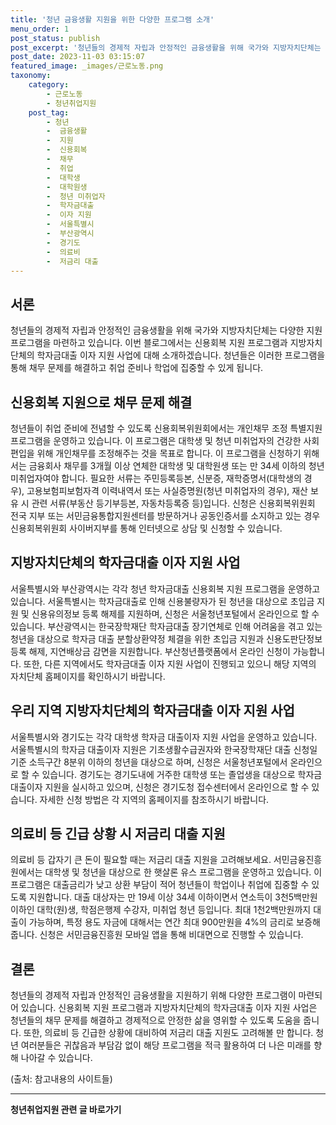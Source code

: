 ```yaml
---
title: '청년 금융생활 지원을 위한 다양한 프로그램 소개'
menu_order: 1
post_status: publish
post_excerpt: '청년들의 경제적 자립과 안정적인 금융생활을 위해 국가와 지방자치단체는 다양한 지원 프로그램을 마련하고 있습니다. 이번 블로그에서는 신용회복 지원 프로그램과 지방자치단체의 학자금대출 이자 지원 사업에 대해 소개하겠습니다. 청년들은 이러한 프로그램을 통해 채무 문제를 해결하고 취업 준비나 학업에 집중할 수 있게 됩니다.'
post_date: 2023-11-03 03:15:07
featured_image: _images/근로노동.png
taxonomy:
    category:
        - 근로노동
        - 청년취업지원
    post_tag:
        - 청년
        -  금융생활
        -  지원
        -  신용회복
        -  채무
        -  취업
        -  대학생
        -  대학원생
        -  청년 미취업자
        -  학자금대출
        -  이자 지원
        -  서울특별시
        -  부산광역시
        -  경기도
        -  의료비
        -  저금리 대출
---
```



## 서론
청년들의 경제적 자립과 안정적인 금융생활을 위해 국가와 지방자치단체는 다양한 지원 프로그램을 마련하고 있습니다. 이번 블로그에서는 신용회복 지원 프로그램과 지방자치단체의 학자금대출 이자 지원 사업에 대해 소개하겠습니다. 청년들은 이러한 프로그램을 통해 채무 문제를 해결하고 취업 준비나 학업에 집중할 수 있게 됩니다.

## 신용회복 지원으로 채무 문제 해결
청년들이 취업 준비에 전념할 수 있도록 신용회복위원회에서는 개인채무 조정 특별지원 프로그램을 운영하고 있습니다. 이 프로그램은 대학생 및 청년 미취업자의 건강한 사회 편입을 위해 개인채무를 조정해주는 것을 목표로 합니다. 이 프로그램을 신청하기 위해서는 금융회사 채무를 3개월 이상 연체한 대학생 및 대학원생 또는 만 34세 이하의 청년 미취업자여야 합니다. 필요한 서류는 주민등록등본, 신분증, 재학증명서(대학생의 경우), 고용보험피보험자격 이력내역서 또는 사실증명원(청년 미취업자의 경우), 재산 보유 시 관련 서류(부동산 등기부등본, 자동차등록증 등)입니다. 신청은 신용회복위원회 전국 지부 또는 서민금융통합지원센터를 방문하거나 공동인증서를 소지하고 있는 경우 신용회복위원회 사이버지부를 통해 인터넷으로 상담 및 신청할 수 있습니다.

## 지방자치단체의 학자금대출 이자 지원 사업
서울특별시와 부산광역시는 각각 청년 학자금대출 신용회복 지원 프로그램을 운영하고 있습니다. 서울특별시는 학자금대출로 인해 신용불량자가 된 청년을 대상으로 초입금 지원 및 신용유의정보 등록 해제를 지원하며, 신청은 서울청년포털에서 온라인으로 할 수 있습니다. 부산광역시는 한국장학재단 학자금대출 장기연체로 인해 어려움을 겪고 있는 청년을 대상으로 학자금 대출 분할상환약정 체결을 위한 초입금 지원과 신용도판단정보 등록 해제, 지연배상금 감면을 지원합니다. 부산청년플랫폼에서 온라인 신청이 가능합니다. 또한, 다른 지역에서도 학자금대출 이자 지원 사업이 진행되고 있으니 해당 지역의 자치단체 홈페이지를 확인하시기 바랍니다.

## 우리 지역 지방자치단체의 학자금대출 이자 지원 사업
서울특별시와 경기도는 각각 대학생 학자금 대출이자 지원 사업을 운영하고 있습니다. 서울특별시의 학자금 대출이자 지원은 기초생활수급권자와 한국장학재단 대출 신청일 기준 소득구간 8분위 이하의 청년을 대상으로 하며, 신청은 서울청년포털에서 온라인으로 할 수 있습니다. 경기도는 경기도내에 거주한 대학생 또는 졸업생을 대상으로 학자금 대출이자 지원을 실시하고 있으며, 신청은 경기도청 접수센터에서 온라인으로 할 수 있습니다. 자세한 신청 방법은 각 지역의 홈페이지를 참조하시기 바랍니다.

## 의료비 등 긴급 상황 시 저금리 대출 지원
의료비 등 갑자기 큰 돈이 필요할 때는 저금리 대출 지원을 고려해보세요. 서민금융진흥원에서는 대학생 및 청년을 대상으로 한 햇살론 유스 프로그램을 운영하고 있습니다. 이 프로그램은 대출금리가 낮고 상환 부담이 적어 청년들이 학업이나 취업에 집중할 수 있도록 지원합니다. 대출 대상자는 만 19세 이상 34세 이하이면서 연소득이 3천5백만원 이하인 대학(원)생, 학점은행제 수강자, 미취업 청년 등입니다. 최대 1천2백만원까지 대출이 가능하며, 특정 용도 자금에 대해서는 연간 최대 900만원을 4%의 금리로 보증해줍니다. 신청은 서민금융진흥원 모바일 앱을 통해 비대면으로 진행할 수 있습니다.

## 결론
청년들의 경제적 자립과 안정적인 금융생활을 지원하기 위해 다양한 프로그램이 마련되어 있습니다. 신용회복 지원 프로그램과 지방자치단체의 학자금대출 이자 지원 사업은 청년들의 채무 문제를 해결하고 경제적으로 안정한 삶을 영위할 수 있도록 도움을 줍니다. 또한, 의료비 등 긴급한 상황에 대비하여 저금리 대출 지원도 고려해볼 만 합니다. 청년 여러분들은 귀찮음과 부담감 없이 해당 프로그램을 적극 활용하여 더 나은 미래를 향해 나아갈 수 있습니다.

(출처: 참고내용의 사이트들)
<!-- wp:separator -->
<hr class="wp-block-separator has-alpha-channel-opacity"/>
<!-- /wp:separator -->

<!-- wp:group {"backgroundColor":"base","layout":{"type":"constrained"}} -->
<div class="wp-block-group has-base-background-color has-background"><!-- wp:paragraph {"align":"center","fontSize":"medium"} -->
<p class="has-text-align-center has-large-font-size"><strong>청년취업지원 관련 글 바로가기</strong></p>
<!-- /wp:paragraph -->


<!-- wp:latest-posts
{"categories":[{"id":12739,"count":19,"description":"","link":"https://uknowlaw.com/category/%ec%b2%ad%eb%85%84%ec%b7%a8%ec%97%85%ec%a7%80%ec%9b%90/","name":"청년취업지원","slug":"청년취업지원","taxonomy":"category","parent":0,"meta":[],"_links":{"self":[{"href":"https://uknowlaw.com/wp-json/wp/v2/categories/12739"}],"collection":[{"href":"https://uknowlaw.com/wp-json/wp/v2/categories"}],"about":[{"href":"https://uknowlaw.com/wp-json/wp/v2/taxonomies/category"}],"wp:post_type":[{"href":"https://uknowlaw.com/wp-json/wp/v2/posts?categories=12739"}],"curies":[{"name":"wp","href":"https://api.w.org/{rel}","templated":true}]}}],"postsToShow":100,"excerptLength":28,"postLayout":"grid","columns":2,"featuredImageAlign":"left","featuredImageSizeSlug":"large","fontSize":18px} /--></div>
<!-- /wp:group -->